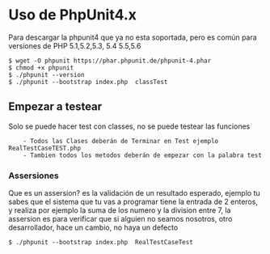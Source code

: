 # Uso de PhpUnit4.x
Para descargar la phpunit4 que ya no esta soportada, pero es común para versiones
de PHP 5.1,5.2,5.3, 5.4 5.5,5.6
```
$ wget -O phpunit https://phar.phpunit.de/phpunit-4.phar
$ chmod +x phpunit
$ ./phpunit --version
$ ./phpunit --bootstrap index.php  classTest
```
## Empezar a testear
Solo se puede hacer test con classes, no se puede testear las funciones

        - Todos las Clases deberán de Terminar en Test ejemplo RealTestCaseTEST.php
        - Tambien todos los metodos deberán de empezar con la palabra test

### Assersiones
Que es un assersion? es la validación de un resultado esperado, ejemplo tu sabes
que el sistema que tu vas a programar tiene la entrada de 2 enteros, y realiza por ejemplo
la suma de los numero y la division entre 7, la assersion es para verificar que si
alguien no seamos nosotros, otro desarrollador, hace un cambio, no haya un defecto

```
$ ./phpunit --bootstrap index.php  RealTestCaseTest
```